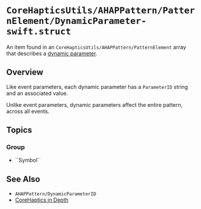 # ``CoreHapticsUtils/AHAPPattern/PatternElement/DynamicParameter-swift.struct``


An item found in an ``CoreHapticsUtils/AHAPPattern/PatternElement`` array that describes a [dynamic parameter](https://developer.apple.com/documentation/corehaptics/representing_haptic_patterns_in_ahap_files#3239083).



## Overview

Like event parameters, each dynamic parameter has a `ParameterID` string and an
associated value.

Unlike event parameters, dynamic parameters affect the entire pattern,
across all events.


## Topics

### Group

- <!--@START_MENU_TOKEN@-->``Symbol``<!--@END_MENU_TOKEN@-->


## See Also

- ``AHAPPattern/DynamicParameterID`` 
- [CoreHaptics in Depth](https://medium.com/lofelt/core-haptics-in-depth-32f7e03ad46f#:~:text=and%20a%20value.-,Parameters,-In%20addition%20to)
